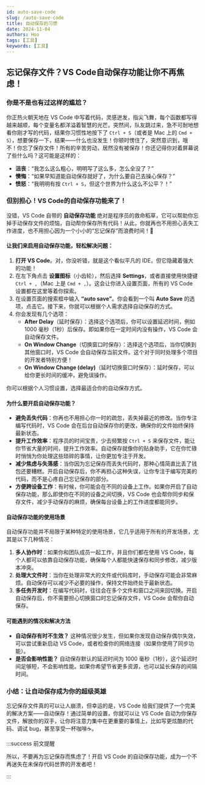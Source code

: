```yaml
---
id: auto-save-code
slug: /auto-save-code
title: 自动保存的习惯
date: 2024-11-04
authors: Hoo
tags: [工具]
keywords: [工具]
---
```


## 忘记保存文件？VS Code自动保存功能让你不再焦虑！

### 你是不是也有过这样的尴尬？

你正热火朝天地在 VS Code 中写着代码，灵感迸发，指尖飞舞，每个函数都写得越来越顺，每个变量名都洋溢着智慧的光芒。突然间，队友跳过来，急不可耐地想看你刚才写的代码，结果你习惯性地按下了 `Ctrl + S`（或者是 Mac 上的 `Cmd + S`），想要保存一下，结果——什么也没发生！你顿时愣住了，突然意识到，哦不！你忘了保存文件！所有的辛苦劳动，居然没有被保存！你还记得你对着屏幕说了些什么吗？这可能是这样的：

- **沮丧**：“我怎么这么粗心，明明写了这么多，怎么全没了？”
- **懊悔**：“如果早知道能自动保存就好了，为什么要自己去操心保存？”
- **愤怒**：“我明明有按 `Ctrl + S`，但这个世界为什么这么不公平？！”

### 但别担心！VS Code的自动保存功能来了！

没错，VS Code 自带的 **自动保存功能** 绝对是程序员的救命稻草，它可以帮助你忘掉手动保存文件的烦恼，自动帮你保存所有代码！从此，你就再也不用担心丢失工作进度，也不用担心因为一个小小的“忘记保存”而浪费时间！🎉

#### 让我们来启用自动保存功能，轻松解决问题：

1. **打开 VS Code**。对，你没听错，就是这个看似平凡的 IDE，但它隐藏着强大的功能！
2. 在左下角点击 **设置图标**（小齿轮），然后选择 **Settings**，或者直接使用快捷键 `Ctrl + ,`（Mac 上是 `Cmd + ,`）。这会让你进入设置页面，所有的 VS Code 设置都在这里等着你探索。
3. 在设置页面的搜索框中输入 **“auto save”**。你会看到一个叫 **Auto Save** 的选项，点击它。接下来，你就可以根据个人需求选择自动保存的方式。
4. 你会发现有几个选项：
   - **After Delay**（延时保存）：选择这个选项后，你可以设置延迟时间，例如 1000 毫秒（1秒）后保存。即如果你在一定时间内没有操作，VS Code 会自动保存文件。
   - **On Window Change**（切换窗口时保存）：选择这个选项后，当你切换到其他窗口时，VS Code 会自动保存当前文件。这个对于同时处理多个项目的开发者特别方便！
   - **On Window Change (delay)**（延时切换窗口时保存）：延时保存，可以给你更长时间的缓冲，避免误操作。

你可以根据个人习惯设置，选择最适合你的自动保存方式。

#### 为什么要开启自动保存功能？

- **避免丢失代码**：你再也不用担心你一时的疏忽，丢失掉最近的修改。当你专注编写代码时，VS Code 会在后台自动保存你的更改，确保你的文件始终保持最新状态。
- **提升工作效率**：程序员的时间宝贵，少去频繁按 `Ctrl + S` 来保存文件，能让你节省大量的时间，提升工作效率。自动保存就像你的贴身助手，它在你忙碌时悄悄为你处理这些琐碎的事情，让你更加专注于开发。
- **减少焦虑与失落感**：当你因为忘记保存而丢失代码时，那种心情简直比丢了钱包还要糟糕。开启自动保存后，你不再担心这种失误，让你专注于编写完美的代码，而不是心疼自己忘记保存的部分。
- **方便跨设备工作**：有时候，你可能会在不同的设备上工作。如果你开启了自动保存功能，那么即使你在不同的设备之间切换，VS Code 也会帮你同步和保存文件，减少手动保存的麻烦，确保每台设备上的工作进度都能同步。

#### 自动保存功能的使用场景

自动保存功能并不局限于某种特定的使用场景，它几乎适用于所有的开发场景，尤其是以下几种情况：

1. **多人协作时**：如果你和团队成员一起工作，并且你们都在使用 VS Code，每个人都可以依靠自动保存功能，确保每个人都能快速保存和同步修改，减少版本冲突。
2. **处理大文件时**：当你在处理非常大的文件或代码库时，手动保存可能会非常麻烦。自动保存可以减少不必要的操作，保持文件始终处于最新状态。
3. **多任务开发时**：在编写代码时，往往会在多个文件和窗口之间来回切换。开启自动保存后，你不需要担心切换窗口时忘记保存文件，VS Code 会帮你自动保存。

#### 可能遇到的情况和解决方法

- **自动保存有时不生效？** 这种情况很少发生，但如果你发现自动保存偶尔失效，可以尝试重新启动 VS Code，或者检查你的网络连接（如果你使用了同步功能）。
- **是否会影响性能？** 自动保存默认的延迟时间为 1000 毫秒（1秒），这个延迟时间足够短，不会影响性能。如果你希望节省更多资源，也可以延长保存的间隔时间。

### 小结：让自动保存成为你的超级英雄

忘记保存文件真的可以让人崩溃，但幸运的是，VS Code 给我们提供了一个完美的解决方案——自动保存！通过简单的设置，你就可以让 VS Code 自动为你保存文件，解放你的双手，让你将注意力集中在更重要的事情上，比如写更炫酷的代码、调试 bug，甚至享受一杯咖啡☕。

:::success 前文提醒

所以，不要再为忘记保存而焦虑了！开启 VS Code 的自动保存功能，成为一个不再迷失在未保存代码世界的开发者吧！

::: 

